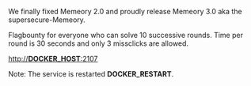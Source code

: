 We finally fixed Memeory 2.0 and proudly release Memeory 3.0 aka the supersecure-Memeory.

Flagbounty for everyone who can solve 10 successive rounds. Time per round is 30 seconds and only 3 missclicks are allowed.

[http://__DOCKER_HOST__:2107](http://__DOCKER_HOST__:2107)

Note: The service is restarted __DOCKER_RESTART__.
